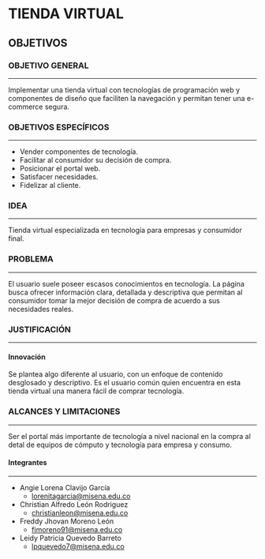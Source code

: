 # TIENDA VIRTUAL
## OBJETIVOS

### OBJETIVO GENERAL
----
Implementar una tienda virtual con tecnologías de programación web y componentes de diseño que faciliten la navegación y permitan tener una e-commerce segura.

### OBJETIVOS ESPECÍFICOS
----
- Vender componentes de tecnología.
- Facilitar al consumidor su decisión de compra.
- Posicionar el portal web.
- Satisfacer necesidades.
- Fidelizar al cliente.

### IDEA
----
Tienda virtual especializada en tecnología para empresas y consumidor final.

### PROBLEMA
----
El usuario suele poseer escasos conocimientos en tecnología. La página busca ofrecer información clara, detallada y descriptiva que permitan al consumidor tomar la mejor decisión de compra de acuerdo a sus necesidades reales.

### JUSTIFICACIÓN
----
#### Innovación

Se plantea algo diferente al usuario, con un enfoque de contenido desglosado y descriptivo. Es el usuario común quien encuentra en esta tienda virtual una manera fácil de comprar tecnología.

### ALCANCES Y LIMITACIONES
----
Ser el portal más importante de tecnología a nivel nacional en la compra al detal de equipos de cómputo y tecnología para empresa y consumo.

#### Integrantes 
----
- Angie Lorena Clavijo García 
    - lorenitagarcia@misena.edu.co
- Christian Alfredo León Rodriguez 
     - christianleon@misena.edu.co
- Freddy Jhovan Moreno León 
    - fjmoreno91@misena.edu.co
- Leidy Patricia Quevedo Barreto 
    - lpquevedo7@misena.edu.co